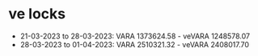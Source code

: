 # ve locks

- 21-03-2023 to 28-03-2023: VARA 1373624.58 - veVARA 1248578.07
- 28-03-2023 to 01-04-2023: VARA 2510321.32 - veVARA 2408017.70

